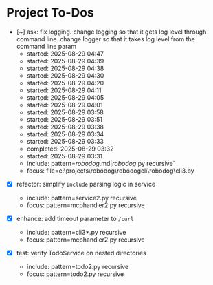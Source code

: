 # Project To-Dos

- [~] ask: fix logging. change logging so that it gets log level through command line. change logger so that it takes log level from the command line param
  - started: 2025-08-29 04:47
  - started: 2025-08-29 04:39
  - started: 2025-08-29 04:38
  - started: 2025-08-29 04:30
  - started: 2025-08-29 04:20
  - started: 2025-08-29 04:11
  - started: 2025-08-29 04:05
  - started: 2025-08-29 04:01
  - started: 2025-08-29 03:58
  - started: 2025-08-29 03:51
  - started: 2025-08-29 03:38
  - started: 2025-08-29 03:34
  - started: 2025-08-29 03:33
  - completed: 2025-08-29 03:32
  - started: 2025-08-29 03:31
  - include: pattern=*robodog*.md|*robodog*.py  recursive`
  - focus:   file=c:\projects\robodog\robodogcli\robodog\cli3.py

- [X] refactor: simplify `include` parsing logic in service
  - include: pattern=service2.py recursive
  - focus: pattern=mcphandler2.py recursive

- [X] enhance: add timeout parameter to `/curl`
  - include: pattern=cli3*.py recursive
  - focus: pattern=mcphandler2.py recursive

- [X] test: verify TodoService on nested directories
  - include: pattern=todo2.py recursive
  - focus: pattern=todo2.py recursive